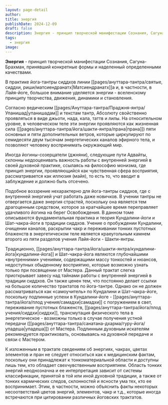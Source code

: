 ```yaml
---
layout: page-detail
author: 
title: энергия
publishDate: 2024-12-09
draft: false
description: Энергия - принцип творческой манифестации Сознания, Сагуна-Брахман, принявший конкретные формы и наделенный определенными качествами.
tags:
  - энергия
image:
---
```

**Энергия** - принцип творческой манифестации Сознания, Сагуна-Брахман, принявший конкретные формы и наделенный определенными качествами.
 
В практике йога-тантры сиддхов линии [[pages/ануттара-тантра/святые, сиддхи, риши/матсиендранатх|Матсиендранатх]]а и, в частности, в Лайя-йоге, большое внимание уделяется энергии - вселенскому принципу творчества, движения, динамики и становления.

Согласно ведическим [[pages/Ануттара-тантра/Праджня-янтра/Упанишад|упанишадам]] и текстам тантр, Абсолюту свойственно проявляться в виде джьоти, нада, кала, таттв и лилы. На относительном уровне, в человеческом теле эти энергии проявляются как жизненная сила ([[pages/ануттара-тантра/йога/шакти-янтра/прана|прана]]) пяти основных и пяти дополнительных ветров, которые циркулируют по семидесяти двум тысячам энергетических каналов эфирного тела, и позволяют человеку воспринимать окружающий мир.

Иногда йогины-созерцатели (джняни), следующие пути Адвайты, склонны недооценивать важность работы с внутренней энергией в своей духовной практике, ссылаясь на философию монизма, где принцип энергии, проявляющийся как чувственная сфера восприятия, рассматривается как иллюзия (майя), то есть то, что вводит в заблуждение и должно быть отсечено.

Подобное воззрение нехарактерно для йога-тантры сиддхов, где с внутренней энергией учат работать даже новичков. В учении тантры не отвергается даже энергия страстей, поскольку она является тем драгоценным средством, которое за кратчайшее время переправляет удачливого йогина на берег Освобождения. В данном томе описываются фундаментальная практика и теория Кундалини-йоги и Шат-чакра-йоги в традиции сиддхов. Учение о пробуждении Кундалини, очищении каналов, раскрытии чакр и переживании тонких пустотных блаженств в энергетическом теле является краеугольным камнем второго из пяти разделов учения Лайя-йоги - Шакти-янтры.

Традиционно, [[pages/ануттара-тантра/йога/шакти-янтра/кундалини-йога|кундалини-йога]] и Шат-чакра-йога являются глубочайшими «внутренними» учениями, содержащими массу тонкостей и нюансов, недоступных обыденному восприятию, которые возможно узнать только при посвящении от Мастера. Данный трактат слегка приоткрывает завесу над тайнами работы с внутренней энергией в традиции сиддхов. Он также ценен тем, что постоянно делает ссылки на большое количество трактатов по йога-тантре. Однако он не должен рассматриваться как «самоучитель» по Кундалини и Шат-чакра-йоге, поскольку подлинные успехи в Кундалини-йоге - [[pages/ануттара-тантра/йога/плод учения/самадхи|самадхи]] с погружением в свет, переживание пустотных блаженств, [[pages/ануттара-тантра/йога/плод учения/сиддхи|сиддхи]], трансмутация физического тела в энергетическое - возможны только в случае получения устной передачи ([[pages/ануттара-тантра/санатана-дхарма/гуру-йога/упадеша|упадеша]]) от Мастера. Подлинным духовным искателям рекомендуется практиковать, основываясь на духовной передаче и связи с Мастером.

К изложенным в трактате сведениям об энергиях, чакрах, цветах элементов и пран не следует относиться как к медицинским фактам, поскольку они принадлежат к тонкоматериальной области и доступны лишь тем, кто обладает свехчувственным восприятием. Область тонких энергий неоднозначна и ее интерпретация зависит от системы классификации, принятой в той или иной духовной традиции, а также от тонких кармических следов, склонностей и ясности ума тех, кто ее воспринимает. Этим, в частности, можно объяснить факты некоторых несоответствий цветов энергий, элементов, чакр и т.д., которые иногда встречаются при цитировании различных йоговских трактатов.